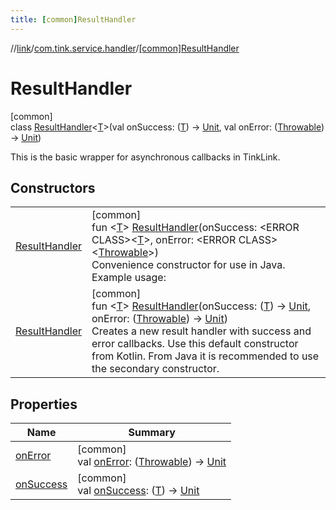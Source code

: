 ```yaml
---
title: [common]ResultHandler
---
```

//[link](../../../index.html)/[com.tink.service.handler](../index.html)/[[common]ResultHandler](index.html)



# ResultHandler



[common]\
class [ResultHandler](index.html)&lt;[T](index.html)&gt;(val onSuccess: ([T](index.html)) -&gt; [Unit](https://kotlinlang.org/api/latest/jvm/stdlib/kotlin/-unit/index.html), val onError: ([Throwable](https://kotlinlang.org/api/latest/jvm/stdlib/kotlin/-throwable/index.html)) -&gt; [Unit](https://kotlinlang.org/api/latest/jvm/stdlib/kotlin/-unit/index.html))

This is the basic wrapper for asynchronous callbacks in TinkLink.



## Constructors


| | |
|---|---|
| [ResultHandler](-result-handler.html) | [common]<br>fun &lt;[T](index.html)&gt; [ResultHandler](-result-handler.html)(onSuccess: &lt;ERROR CLASS&gt;&lt;[T](index.html)&gt;, onError: &lt;ERROR CLASS&gt;&lt;[Throwable](https://kotlinlang.org/api/latest/jvm/stdlib/kotlin/-throwable/index.html)&gt;)<br>Convenience constructor for use in Java. Example usage: |
| [ResultHandler](-result-handler.html) | [common]<br>fun &lt;[T](index.html)&gt; [ResultHandler](-result-handler.html)(onSuccess: ([T](index.html)) -&gt; [Unit](https://kotlinlang.org/api/latest/jvm/stdlib/kotlin/-unit/index.html), onError: ([Throwable](https://kotlinlang.org/api/latest/jvm/stdlib/kotlin/-throwable/index.html)) -&gt; [Unit](https://kotlinlang.org/api/latest/jvm/stdlib/kotlin/-unit/index.html))<br>Creates a new result handler with success and error callbacks. Use this default constructor from Kotlin. From Java it is recommended to use the secondary constructor. |


## Properties


| Name | Summary |
|---|---|
| [onError](on-error.html) | [common]<br>val [onError](on-error.html): ([Throwable](https://kotlinlang.org/api/latest/jvm/stdlib/kotlin/-throwable/index.html)) -&gt; [Unit](https://kotlinlang.org/api/latest/jvm/stdlib/kotlin/-unit/index.html) |
| [onSuccess](on-success.html) | [common]<br>val [onSuccess](on-success.html): ([T](index.html)) -&gt; [Unit](https://kotlinlang.org/api/latest/jvm/stdlib/kotlin/-unit/index.html) |

